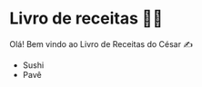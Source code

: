 # Livro de receitas :man_cook:

Olá! Bem vindo ao Livro de Receitas do César :writing_hand:

- Sushi
- Pavê